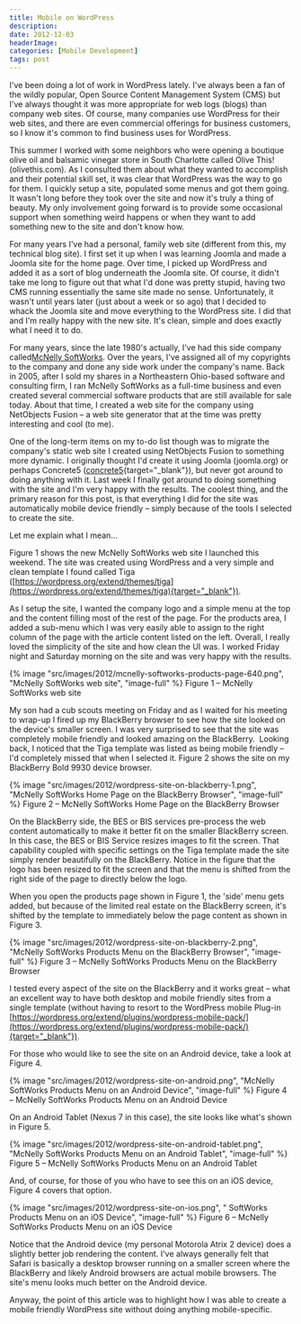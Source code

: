 ```yaml
---
title: Mobile on WordPress
description: 
date: 2012-12-03
headerImage: 
categories: [Mobile Development]
tags: post
---
```


I've been doing a lot of work in WordPress lately. I've always been a fan of the wildly popular, Open Source Content Management System (CMS) but I've always thought it was more appropriate for web logs (blogs) than company web sites. Of course, many companies use WordPress for their web sites, and there are even commercial offerings for business customers, so I know it's common to find business uses for WordPress.

This summer I worked with some neighbors who were opening a boutique olive oil and balsamic vinegar store in South Charlotte called Olive This! (olivethis.com). As I consulted them about what they wanted to accomplish and their potential skill set, it was clear that WordPress was the way to go for them. I quickly setup a site, populated some menus and got them going. It wasn't long before they took over the site and now it's truly a thing of beauty. My only involvement going forward is to provide some occasional support when something weird happens or when they want to add something new to the site and don't know how.

For many years I've had a personal, family web site (different from this, my technical blog site). I first set it up when I was learning Joomla and made a Joomla site for the home page. Over time, I picked up WordPress and added it as a sort of blog underneath the Joomla site. Of course, it didn't take me long to figure out that what I'd done was pretty stupid, having two CMS running essentially the same site made no sense. Unfortunately, it wasn't until years later (just about a week or so ago) that I decided to whack the Joomla site and move everything to the WordPress site. I did that and I'm really happy with the new site. It's clean, simple and does exactly what I need it to do.

For many years, since the late 1980's actually, I've had this side company called[McNelly SoftWorks](https://mcnellysoftworks.com). Over the years, I've assigned all of my copyrights to the company and done any side work under the company's name. Back in 2005, after I sold my shares in a Northeastern Ohio-based software and consulting firm, I ran McNelly SoftWorks as a full-time business and even created several commercial software products that are still available for sale today. About that time, I created a web site for the company using NetObjects Fusion – a web site generator that at the time was pretty interesting and cool (to me).

One of the long-term items on my to-do list though was to migrate the company's static web site I created using NetObjects Fusion to something more dynamic. I originally thought I'd create it using Joomla (joomla.org) or perhaps Concrete5 ([concrete5](https://concrete5.org){target="_blank"}), but never got around to doing anything with it. Last week I finally got around to doing something with the site and I'm very happy with the results. The coolest thing, and the primary reason for this post, is that everything I did for the site was automatically mobile device friendly – simply because of the tools I selected to create the site.

Let me explain what I mean…

Figure 1 shows the new McNelly SoftWorks web site I launched this weekend. The site was created using WordPress and a very simple and clean template I found called Tiga ([https://wordpress.org/extend/themes/tiga](https://wordpress.org/extend/themes/tiga){target="_blank"}).

As I setup the site, I wanted the company logo and a simple menu at the top and the content filling most of the rest of the page. For the products area, I added a sub-menu which I was very easily able to assign to the right column of the page with the article content listed on the left. Overall, I really loved the simplicity of the site and how clean the UI was. I worked Friday night and Saturday morning on the site and was very happy with the results.

{% image "src/images/2012/mcnelly-softworks-products-page-640.png", "McNelly SoftWorks web site", "image-full" %}
Figure 1 – McNelly SoftWorks web site

My son had a cub scouts meeting on Friday and as I waited for his meeting to wrap-up I fired up my BlackBerry browser to see how the site looked on the device's smaller screen. I was very surprised to see that the site was completely mobile friendly and looked amazing on the BlackBerry.  Looking back, I noticed that the Tiga template was listed as being mobile friendly – I'd completely missed that when I selected it. Figure 2 shows the site on my BlackBerry Bold 9930 device browser.

{% image "src/images/2012/wordpress-site-on-blackberry-1.png", "McNelly SoftWorks Home Page on the BlackBerry Browser", "image-full" %}
Figure 2 – McNelly SoftWorks Home Page on the BlackBerry Browser

On the BlackBerry side, the BES or BIS services pre-process the web content automatically to make it better fit on the smaller BlackBerry screen. In this case, the BES or BIS Service resizes images to fit the screen. That capability coupled with specific settings on the Tiga template made the site simply render beautifully on the BlackBerry. Notice in the figure that the logo has been resized to fit the screen and that the menu is shifted from the right side of the page to directly below the logo.

When you open the products page shown in Figure 1, the 'side' menu gets added, but because of the limited real estate on the BlackBerry screen, it's shifted by the template to immediately below the page content as shown in Figure 3.

{% image "src/images/2012/wordpress-site-on-blackberry-2.png", "McNelly SoftWorks Products Menu on the BlackBerry Browser", "image-full" %}
Figure 3 – McNelly SoftWorks Products Menu on the BlackBerry Browser

I tested every aspect of the site on the BlackBerry and it works great – what an excellent way to have both desktop and mobile friendly sites from a single template (without having to resort to the WordPress mobile Plug-in [https://wordpress.org/extend/plugins/wordpress-mobile-pack/](https://wordpress.org/extend/plugins/wordpress-mobile-pack/){target="_blank"}).

For those who would like to see the site on an Android device, take a look at Figure 4.

{% image "src/images/2012/wordpress-site-on-android.png", "McNelly SoftWorks Products Menu on an Android Device", "image-full" %}
Figure 4 – McNelly SoftWorks Products Menu on an Android Device

On an Android Tablet (Nexus 7 in this case), the site looks like what's shown in Figure 5.

{% image "src/images/2012/wordpress-site-on-android-tablet.png", "McNelly SoftWorks Products Menu on an Android Tablet", "image-full" %}
Figure 5 – McNelly SoftWorks Products Menu on an Android Tablet

And, of course, for those of you who have to see this on an iOS device, Figure 4 covers that option.

{% image "src/images/2012/wordpress-site-on-ios.png", " SoftWorks Products Menu on an iOS Device", "image-full" %}
Figure 6 – McNelly SoftWorks Products Menu on an iOS Device

Notice that the Android device (my personal Motorola Atrix 2 device) does a slightly better job rendering the content. I've always generally felt that Safari is basically a desktop browser running on a smaller screen where the BlackBerry and likely Android browsers are actual mobile browsers. The site's menu looks much better on the Android device.

Anyway, the point of this article was to highlight how I was able to create a mobile friendly WordPress site without doing anything mobile-specific.